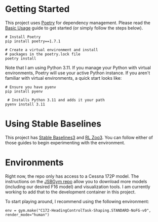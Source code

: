 # Getting Started

This project uses [Poetry](https://python-poetry.org/) for dependency management. Please read the [Basic Usage](https://python-poetry.org/docs/basic-usage/) guide to get started (or simply follow the steps below).

```
# Install Poetry
pip install poetry==1.7.1

# Create a virtual environment and install 
# packages in the poetry.lock file
poetry install
```

Note that I am using Python 3.11. If you manage your Python with virtual environments, Poetry will use your active Python instance. If you aren't familiar with virtual environments, a quick start looks like:

```
# Ensure you have pyenv
pip install pyenv

 # Installs Python 3.11 and adds it your path
pyenv install 3.11
```

# Using Stable Baselines

This project has [Stable Baselines3](https://stable-baselines3.readthedocs.io/en/master/guide/quickstart.html) and [RL Zoo3](https://rl-baselines3-zoo.readthedocs.io/en/master/). You can follow either of those guides to begin experimenting with the environment. 

# Environments

Right now, the repo only has access to a Cessna 172P model. The instructions on the [JSBGym repo](https://github.com/sryu1/jsbgym/tree/main) allow you to download more models (including our desired F16 model) and visualization tools. I am currently working to add that to the development container in this project.

To start playing around, I recommend using the following environment:

```
env = gym.make("C172-HeadingControlTask-Shaping.STANDARD-NoFG-v0", render_mode="human")
```